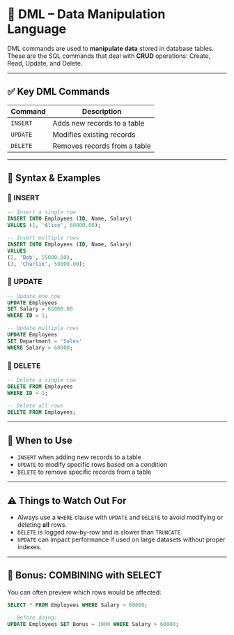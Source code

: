 # 🔷 DML – Data Manipulation Language

DML commands are used to **manipulate data** stored in database tables. These are the SQL commands that deal with **CRUD** operations: Create, Read, Update, and Delete.

---

## ✅ Key DML Commands

| Command    | Description                    |
|------------|--------------------------------|
| `INSERT`   | Adds new records to a table    |
| `UPDATE`   | Modifies existing records      |
| `DELETE`   | Removes records from a table   |

---

## 📘 Syntax & Examples

### 🔹 INSERT
```sql
-- Insert a single row
INSERT INTO Employees (ID, Name, Salary) 
VALUES (1, 'Alice', 60000.00);

-- Insert multiple rows
INSERT INTO Employees (ID, Name, Salary) 
VALUES 
(2, 'Bob', 55000.00),
(3, 'Charlie', 58000.00);
```

### 🔹 UPDATE
```sql
-- Update one row
UPDATE Employees 
SET Salary = 65000.00 
WHERE ID = 1;

-- Update multiple rows
UPDATE Employees 
SET Department = 'Sales' 
WHERE Salary > 60000;
```

### 🔹 DELETE
```sql
-- Delete a single row
DELETE FROM Employees 
WHERE ID = 1;

-- Delete all rows
DELETE FROM Employees;
```

---

## 🚨 When to Use

- `INSERT` when adding new records to a table
- `UPDATE` to modify specific rows based on a condition
- `DELETE` to remove specific records from a table

---

## ⚠️ Things to Watch Out For

- Always use a `WHERE` clause with `UPDATE` and `DELETE` to avoid modifying or deleting **all** rows.
- `DELETE` is logged row-by-row and is slower than `TRUNCATE`.
- `UPDATE` can impact performance if used on large datasets without proper indexes.

---

## 🔄 Bonus: COMBINING with SELECT

You can often preview which rows would be affected:
```sql
SELECT * FROM Employees WHERE Salary > 60000;

-- Before doing:
UPDATE Employees SET Bonus = 1000 WHERE Salary > 60000;
```